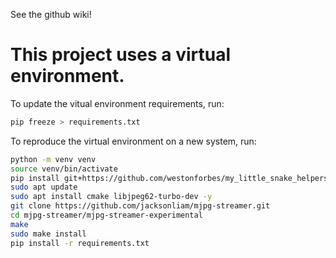 See the github wiki!

# This project uses a virtual environment.

To update the vitual environment requirements, run:

```bash
pip freeze > requirements.txt
```

To reproduce the virtual environment on a new system, run:
```bash
python -m venv venv
source venv/bin/activate
pip install git+https://github.com/westonforbes/my_little_snake_helpers.git
sudo apt update
sudo apt install cmake libjpeg62-turbo-dev -y
git clone https://github.com/jacksonliam/mjpg-streamer.git
cd mjpg-streamer/mjpg-streamer-experimental
make
sudo make install
pip install -r requirements.txt
```
